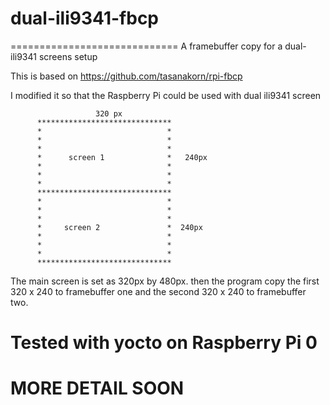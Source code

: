 # dual-ili9341-fbcp
=============================
A framebuffer copy for a dual-ili9341 screens setup

This is based on https://github.com/tasanakorn/rpi-fbcp
 
I modified it so that the Raspberry Pi could be used with dual ili9341 screen


                       320 px
          ******************************
          *                            *
          *                            *
          *                            *
          *      screen 1              *   240px
          *                            *
          *                            *
          *                            *
          ******************************
          *                            *
          *                            *
          *                            *
          *     screen 2               *  240px
          *                            *
          *                            *
          *                            *
          ******************************
          
The main screen is set as 320px by 480px. then the program copy the first 320 x 240 to framebuffer one and the second 320 x 240 to framebuffer two.

Tested with yocto on Raspberry Pi 0 
========================


# MORE DETAIL SOON 
